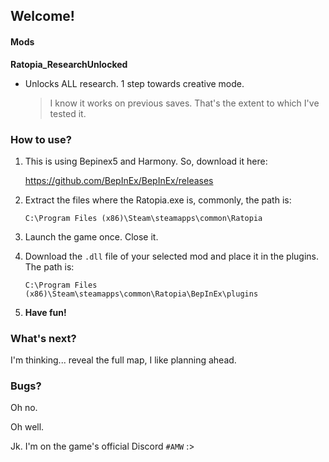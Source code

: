 ## Welcome!

#### Mods
**Ratopia_ResearchUnlocked**
  - Unlocks ALL research. 1 step towards creative mode.
    > I know it works on previous saves. That's the extent to which I've tested it.

### How to use?

1. This is using Bepinex5 and Harmony. So, download it here:

    https://github.com/BepInEx/BepInEx/releases

2. Extract the files where the Ratopia.exe is, commonly, the path is:


    `C:\Program Files (x86)\Steam\steamapps\common\Ratopia`

3. Launch the game once. Close it.

4. Download the `.dll` file of your selected mod and place it in the plugins. The path is:

    `C:\Program Files (x86)\Steam\steamapps\common\Ratopia\BepInEx\plugins`

5. **Have fun!**



### What's next?

I'm thinking... reveal the full map, I like planning ahead.

### Bugs?

Oh no.

Oh well.

Jk. I'm on the game's official Discord `#AMW` :>